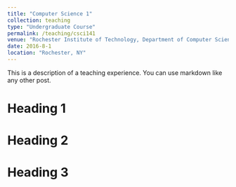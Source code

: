```yaml
---
title: "Computer Science 1"
collection: teaching
type: "Undergraduate Course"
permalink: /teaching/csci141
venue: "Rochester Institute of Technology, Department of Computer Science"
date: 2016-8-1
location: "Rochester, NY"
---
```


This is a description of a teaching experience. You can use markdown like any other post.

Heading 1
======

Heading 2
======

Heading 3
======

